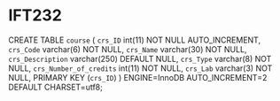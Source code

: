 # IFT232

CREATE TABLE `course` (
  `crs_ID` int(11) NOT NULL AUTO_INCREMENT,
  `crs_Code` varchar(6) NOT NULL,
  `crs_Name` varchar(30) NOT NULL,
  `crs_Description` varchar(250) DEFAULT NULL,
  `crs_Type` varchar(8) NOT NULL,
  `crs_Number_of_credits` int(11) NOT NULL,
  `crs_Lab` varchar(3) NOT NULL,
  PRIMARY KEY (`crs_ID`)
) ENGINE=InnoDB AUTO_INCREMENT=2 DEFAULT CHARSET=utf8;
